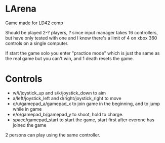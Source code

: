 # LArena
Game made for LD42 comp

Should be played 2-? players, ? since input manager takes 16 controllers, but have only tested with one and I know there's a limit of 4 on xbox 360 controls on a single computer.

If start the game solo you enter "practice mode" which is just the same as the real game but you can't win, and 1 death resets the game.

# Controls
* w/i/joystick_up and s/k/joystick_down to aim
* a/left/joystick_left and d/right/joystick_right to move
* q/u/gamepad_a/gamepad_x to join game in the beginning, and to jump while in game
* e/o/gamepad_b/gamepad_y to shoot, hold to charge.
* space/gamepad_start to start the game, start first after everone has joined the game

2 persons can play using the same controller.
